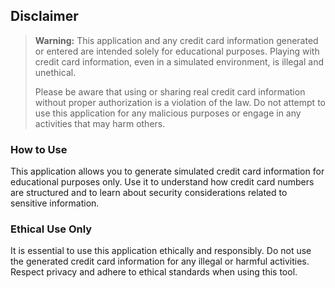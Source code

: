 ## Disclaimer

> **Warning:** This application and any credit card information generated or entered are intended solely for educational purposes. Playing with credit card information, even in a simulated environment, is illegal and unethical.
>
> Please be aware that using or sharing real credit card information without proper authorization is a violation of the law. Do not attempt to use this application for any malicious purposes or engage in any activities that may harm others.

### How to Use

This application allows you to generate simulated credit card information for educational purposes only. Use it to understand how credit card numbers are structured and to learn about security considerations related to sensitive information.

### Ethical Use Only

It is essential to use this application ethically and responsibly. Do not use the generated credit card information for any illegal or harmful activities. Respect privacy and adhere to ethical standards when using this tool.
